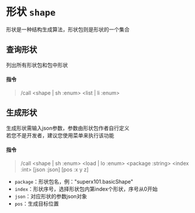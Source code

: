 # 形状 `shape`
形状是一种结构生成算法，形状包则是形状的一个集合
## 查询形状
列出所有形状包和包中形状
#### 指令

> /call \<shape | sh :enum\> \<list | li :enum\>

## 生成形状
生成形状需输入json参数，参数由形状包作者自行定义  
若您不是开发者，建议您使用菜单来执行该功能
#### 指令

> /call \<shape | sh :enum\> \<load | lo :enum\> \<package :string\> \<index :int\> \[json :json\] \[pos :x y z\]

- `package`：形状包名，例："superx101.basicShape"
- `index`：形状序号，选择形状包内第index个形状，序号从0开始
- `json`：对应形状的参数json对象
- `pos`：生成目标位置
